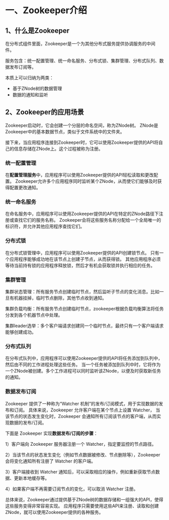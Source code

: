 # 一、Zookeeper介绍
## 1、什么是Zookeeper
在分布式组件里面，Zookeeper是一个为其他分布式服务提供协调服务的中间件。

服务包含：统一配置管理、统一命名服务、分布式锁、集群管理、分布式队列、数据发布订阅等。

本质上可以归纳为两类：
* 基于ZNode树的数据管理
* 数据的通知和监听

## 2、Zookeeper的应用场景
Zookeeper启动时，它会创建一个分层的命名空间，称为ZNode树。
ZNode是Zookeeper中的基本数据节点，类似于文件系统中的文件夹。

接下来，当应用程序连接到Zookeeper时，它可以使用Zookeeper提供的API将自己的信息存储在ZNode上。这个过程被称为注册。

### 统一配置管理
在**配置管理服务**中，应用程序可以使用Zookeeper提供的API轻松读取和更改配置。
Zookeeper允许多个应用程序同时监听某个ZNode，从而使它们能够及时获得配置更改通知。

### 统一命名服务
在命名服务中，应用程序可以使用Zookeeper提供的API在特定的ZNode路径下注册或查找它们的服务名称。
Zookeeper会将这些服务名称分配给一个全局唯一的标识符，并允许其他应用程序查找它们。

### 分布式锁
在分布式锁管理中，应用程序可以使用Zookeeper提供的API创建锁节点。
只有一个应用程序能够成功地在该节点上创建子节点，从而获得锁。
其他应用程序必须等待当前持有锁的应用程序释放锁，然后才有机会获取锁并执行相应的任务。

### 集群管理
集群状态管理：所有服务节点创建临时节点，然后监听子节点的变化消息。比如一旦有机器挂掉，临时节点删除，其他节点收到通知。

集群负载均衡：所有服务节点创建临时节点，zookeeper根据负载均衡算法将任务分发到各个机器节点中处理。

集群leader选举：多个客户端请求创建同一个临时节点，最终只有一个客户端请求能够创建成功。

### 分布式队列
在分布式队列中，应用程序可以使用Zookeeper提供的API将任务添加到队列中，然后由不同的工作进程处理这些任务。
当一个任务被添加到队列中时，它将作为一个ZNode被创建。多个工作进程可以同时监听该ZNode，以便及时获取新任务的通知。

### 数据发布订阅
Zookeeper 提供了一种称为“Watcher 机制”的发布/订阅模式，用于实现数据的发布和订阅。
具体来说，Zookeeper 允许客户端在某个节点上设置 Watcher，
当该节点的状态发生变化时，Zookeeper 会通知所有订阅该节点的客户端，从而实现数据的发布/订阅。

下面是 Zookeeper 实现**数据发布/订阅的步骤**：

1）客户端向 Zookeeper 服务器注册一个 Watcher，指定要监控的节点路径。

2）当该节点的状态发生变化（例如节点数据被修改、节点删除等），Zookeeper 会将变化通知所有注册了 Watcher 的客户端。

3）客户端接收到 Watcher 通知后，可以采取相应的操作，例如重新获取节点数据、更新本地缓存等。

4）如果客户端不再需要订阅节点的变化，可以取消 Watcher 注册。

总体来说，Zookeeper通过提供基于ZNode树的数据存储和一组强大的API，使得这些服务变得非常容易实现。
应用程序只需要使用这些API来注册、读取和创建ZNode，就可以使用Zookeeper提供的各种服务。
